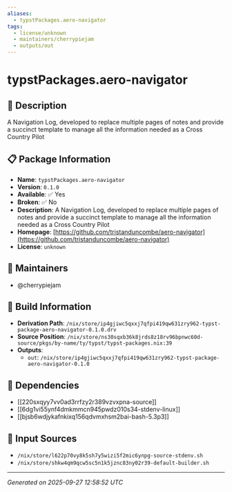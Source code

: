 ```yaml
---
aliases:
  - typstPackages.aero-navigator
tags:
  - license/unknown
  - maintainers/cherrypiejam
  - outputs/out
---
```


# typstPackages.aero-navigator

## 📝 Description

A Navigation Log, developed to replace multiple pages of notes and provide a succinct template to manage all the information needed as a Cross Country Pilot

## 📋 Package Information

- **Name**: `typstPackages.aero-navigator`
- **Version**: `0.1.0`
- **Available**: ✅ Yes
- **Broken**: ✅ No
- **Description**: A Navigation Log, developed to replace multiple pages of notes and provide a succinct template to manage all the information needed as a Cross Country Pilot
- **Homepage**: [https://github.com/tristanduncombe/aero-navigator](https://github.com/tristanduncombe/aero-navigator)
- **License**: `unknown`
## 👥 Maintainers

- @cherrypiejam


## 🔧 Build Information

- **Derivation Path**: `/nix/store/ip4gjiwc5qxxj7qfpi419qw631zry962-typst-package-aero-navigator-0.1.0.drv`
- **Source Position**: `/nix/store/ns30sqxb36k8jrds8z18rv96bpnwc60d-source/pkgs/by-name/ty/typst/typst-packages.nix:39`
- **Outputs**:
  - `out`:  `/nix/store/ip4gjiwc5qxxj7qfpi419qw631zry962-typst-package-aero-navigator-0.1.0`

## 🔗 Dependencies

- [[220sxqyy7vv0ad3rrfzy2r389vzvxpna-source]]
- [[6dg1vi55ynf4dmkmmcn945pwdz010s34-stdenv-linux]]
- [[bjsb6wdjykafnkixq156qdvmxhsm2bai-bash-5.3p3]]

## 📁 Input Sources

- `/nix/store/l622p70vy8k5sh7y5wizi5f2mic6ynpg-source-stdenv.sh`
- `/nix/store/shkw4qm9qcw5sc5n1k5jznc83ny02r39-default-builder.sh`

---
*Generated on 2025-09-27 12:58:52 UTC*

